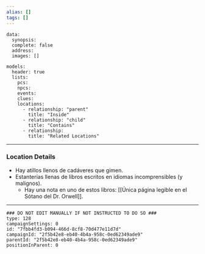 ```yaml
---
alias: []
tags: []
---
```

```RpgManagerData
data: 
  synopsis: 
  complete: false
  address: 
  images: []
```
```RpgManager
models: 
  header: true
  lists: 
    pcs: 
    npcs: 
    events: 
    clues: 
    locations: 
      - relationship: "parent"
        title: "Inside"
      - relationship: "child"
        title: "Contains"
      - relationship: 
        title: "Related Locations"
```
---
### Location Details
 - Hay atillos llenos de cadáveres que gimen.
 - Estanterías llenas de libros escritos en idiomas incomprensibles (y malignos).
	 - Hay una nota en uno de estos libros: [[Única página legible en el Sótano del Dr. Orwell]].

---
```RpgManagerID
### DO NOT EDIT MANUALLY IF NOT INSTRUCTED TO DO SO ###
type: 128
campaignSettings: 0
id: "7fbb4fd3-b094-466d-8cf8-70d477e11d7d"
campaignId: "2f5b42e8-eb40-4b4a-958c-0ed62349ade9"
parentId: "2f5b42e8-eb40-4b4a-958c-0ed62349ade9"
positionInParent: 0
```
